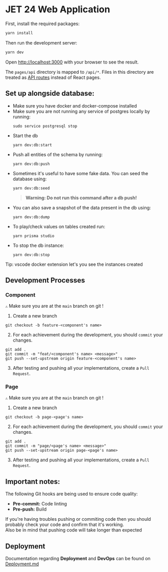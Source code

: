 # JET 24 Web Application

First, install the required packages:

```bash
yarn install
```

Then run the development server:

```bash
yarn dev
```

Open [http://localhost:3000](http://localhost:3000) with your browser to see the result.

The `pages/api` directory is mapped to `/api/*`. Files in this directory are treated as [API routes](https://nextjs.org/docs/api-routes/introduction) instead of React pages.

## Set up alongside database:

- Make sure you have docker and docker-compose installed
- Make sure you are not running any service of postgres locally by running:
  ```
  sudo service postgresql stop
  ```
- Start the db
  ```
  yarn dev:db:start
  ```
- Push all entities of the schema by running:
  ```
  yarn dev:db:push
  ```
- Sometimes it's useful to have some fake data. You can seed the database using:
  ```
  yarn dev:db:seed
  ```
  > **Warning: Do not run this command after a db push!**
- You can also save a snapshot of the data present in the db using:
  ```
  yarn dev:db:dump
  ```
- To play/check values on tables created run:
  ```
  yarn prisma studio
  ```
- To stop the db instance:
  ```
  yarn dev:db:stop
  ```

Tip: vscode docker extension let's you see the instances created

## Development Processes

### Component

`⚠️` Make sure you are at the `main` branch on git !

1. Create a new branch

```
git checkout -b feature-<component's name>
```

2. For each achievement during the development, you should `commit` your changes.

```
git add .
git commit -m "feat/<component's name> <message>"
git push --set-upstream origin feature-<component's name>
```

3. After testing and pushing all your implementations, create a `Pull Request`.

### Page

`⚠️` Make sure you are at the `main` branch on git !

1. Create a new branch

```
git checkout -b page-<page's name>
```

2. For each achievement during the development, you should `commit` your changes.

```
git add .
git commit -m "page/<page's name> <message>"
git push --set-upstream origin page-<page's name>
```

3. After testing and pushing all your implementations, create a `Pull Request`.

## Important notes:

The following Git hooks are being used to ensure code quality:

- **Pre-commit:** Code linting
- **Pre-push:** Build

If you're having troubles pushing or commiting code then you should probably check your code and confirm that it's working.<br>
Also be in mind that pushing code will take longer than expected

## Deployment

Documentation regarding **Deployment** and **DevOps** can be found on [Deployment.md](Deployment.md)
